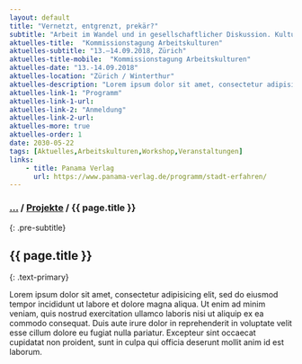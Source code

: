 ```yaml
---
layout: default
title: "Vernetzt, entgrenzt, prekär?"
subtitle: "Arbeit im Wandel und in gesellschaftlicher Diskussion. Kulturwissenschaftliche Perspektiven"
aktuelles-title:  "Kommissionstagung Arbeitskulturen"
aktuelles-subtitle: "13.–14.09.2018, Zürich"
aktuelles-title-mobile:  "Kommissionstagung Arbeitskulturen"
aktuelles-date: "13.-14.09.2018"
aktuelles-location: "Zürich / Winterthur"
aktuelles-description: "Lorem ipsum dolor sit amet, consectetur adipisicing elit. Tenetur, architecto, explicabo perferendis nostrum, maxime impedit atque odit sunt pariatur illo obcaecati soluta molestias iure facere dolorum adipisci eum? Saepe, itaque.Lorem ipsum dolor sit amet, consectetur adipisicing elit, sed do eiusmod."
aktuelles-link-1: "Programm"
aktuelles-link-1-url:
aktuelles-link-2: "Anmeldung"
aktuelles-link-2-url:
aktuelles-more: true
aktuelles-order: 1
date: 2030-05-22
tags: [Aktuelles,Arbeitskulturen,Workshop,Veranstaltungen]
links:
    - title: Panama Verlag
      url: https://www.panama-verlag.de/programm/stadt-erfahren/
---
```


### […](/) / [Projekte](/projekte/) / {{ page.title }}
{: .pre-subtitle}

## {{ page.title }}
{: .text-primary}

Lorem ipsum dolor sit amet, consectetur adipisicing elit, sed do eiusmod
tempor incididunt ut labore et dolore magna aliqua. Ut enim ad minim veniam,
quis nostrud exercitation ullamco laboris nisi ut aliquip ex ea commodo
consequat. Duis aute irure dolor in reprehenderit in voluptate velit esse
cillum dolore eu fugiat nulla pariatur. Excepteur sint occaecat cupidatat non
proident, sunt in culpa qui officia deserunt mollit anim id est laborum.
